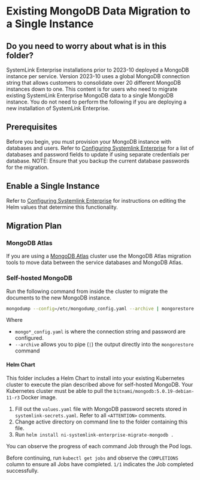 # Existing MongoDB Data Migration to a Single Instance

## Do you need to worry about what is in this folder?

SystemLink Enterprise installations prior to 2023-10 deployed a MongoDB instance per service. Version 2023-10 uses a global MongoDB connection string that allows customers to consolidate over 20 different MongoDB instances down to one. This content is for users who need to migrate existing SystemLink Enterprise MongoDB data to a single MongoDB instance. You do not need to perform the following if you are deploying a new installation of SystemLink Enterprise.

## Prerequisites

Before you begin, you must provision your MongoDB instance with databases and users. Refer to [Configuring Systemlink Enterprise](https://www.ni.com/docs/en-US/bundle/systemlink-enterprise/page/config-systemlink-enterprise.html) for a list of databases and password fields to update if using separate credentials per database. NOTE: Ensure that you backup the current database passwords for the migration.

## Enable a Single Instance

Refer to [Configuring Systemlink Enterprise](https://www.ni.com/docs/en-US/bundle/systemlink-enterprise/page/config-systemlink-enterprise.html) for instructions on editing the Helm values that determine this functionality.

## Migration Plan

### MongoDB Atlas

If you are using a [MongoDB Atlas](https://www.ni.com/r/mongodbatalas) cluster use the MongoDB Atlas migration tools to move data between the service databases and MongoDB Atlas.

### Self-hosted MongoDB

Run the following command from inside the cluster to migrate the documents to the new MongoDB instance.

```sh
mongodump --config=/etc/mongodump_config.yaml --archive | mongorestore --archive --config=/etc/mongorestore_config.yaml
```

Where

- `mongo*_config.yaml` is where the connection string and password are configured.
- `--archive` allows you to pipe (`|`) the output directly into the `mongorestore` command

#### Helm Chart

This folder includes a Helm Chart to install into your existing Kubernetes cluster to execute the plan described above for self-hosted MongoDB. Your Kubernetes cluster must be able to pull the `bitnami/mongodb:5.0.19-debian-11-r3` Docker image.

1. Fill out the `values.yaml` file with MongoDB password secrets stored in `systemlink-secrets.yaml`. Refer to all `<ATTENTION>` comments.
2. Change active directory on command line to the folder containing this file.
3. Run `helm install ni-systemlink-enterprise-migrate-mongodb .`

You can observe the progress of each command Job through the Pod logs.

Before continuing, run `kubectl get jobs` and observe the `COMPLETIONS` column to ensure all Jobs have completed. `1/1` indicates the Job completed successfully.
